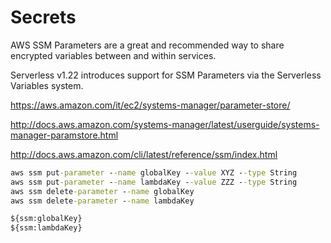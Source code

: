 # Secrets

AWS SSM Parameters are a great and recommended way to share encrypted variables between and within services.

Serverless v1.22 introduces support for SSM Parameters via the Serverless Variables system.

https://aws.amazon.com/it/ec2/systems-manager/parameter-store/

http://docs.aws.amazon.com/systems-manager/latest/userguide/systems-manager-paramstore.html

http://docs.aws.amazon.com/cli/latest/reference/ssm/index.html

```bat
aws ssm put-parameter --name globalKey --value XYZ --type String
aws ssm put-parameter --name lambdaKey --value ZZZ --type String
aws ssm delete-parameter --name globalKey
aws ssm delete-parameter --name lambdaKey
```

```bat
${ssm:globalKey}
${ssm:lambdaKey}
```
